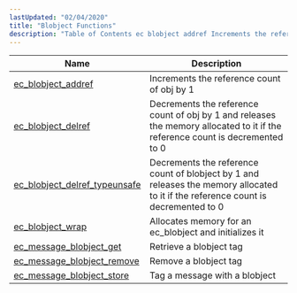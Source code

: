 ```yaml
---
lastUpdated: "02/04/2020"
title: "Blobject Functions"
description: "Table of Contents ec blobject addref Increments the reference count of obj by 1 ec blobject delref Decrements the reference count of obj by 1 and releases the memory allocated to it if the reference count is decremented to 0 ec blobject delref typeunsafe Decrements the reference count of blobject..."
---
```



| Name                                                                                                                      | Description                                                                                                                        |
|---------------------------------------------------------------------------------------------------------------------------|------------------------------------------------------------------------------------------------------------------------------------|
| [ec_blobject_addref](/momentum/3/3-api/apis-ec-blobject-addref)                       | Increments the reference count of obj by 1                                                                                         |
| [ec_blobject_delref](/momentum/3/3-api/apis-ec-blobject-delref)                       | Decrements the reference count of obj by 1 and releases the memory allocated to it if the reference count is decremented to 0      |
| [ec_blobject_delref_typeunsafe](/momentum/3/3-api/apis-ec-blobject-delref-typeunsafe) | Decrements the reference count of blobject by 1 and releases the memory allocated to it if the reference count is decremented to 0 |
| [ec_blobject_wrap](/momentum/3/3-api/apis-ec-blobject-wrap)                           | Allocates memory for an ec_blobject and initializes it                                                                             |
| [ec_message_blobject_get](/momentum/3/3-api/apis-ec-message-blobject-get)             | Retrieve a blobject tag                                                                                                            |
| [ec_message_blobject_remove](/momentum/3/3-api/apis-ec-message-blobject-remove)       | Remove a blobject tag                                                                                                              |
| [ec_message_blobject_store](/momentum/3/3-api/apis-ec-message-blobject-store)         | Tag a message with a blobject                                                                                                      |
